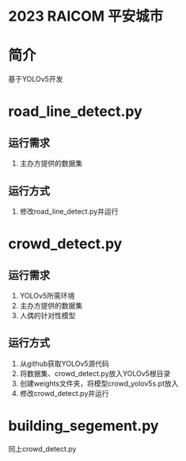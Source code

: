 # 2023 RAICOM 平安城市


# 简介
基于YOLOv5开发

# road_line_detect.py
## 运行需求
1. 主办方提供的数据集
## 运行方式
1. 修改road_line_detect.py并运行

# crowd_detect.py
## 运行需求
1. YOLOv5所需环境
2. 主办方提供的数据集
3. 人偶的针对性模型
## 运行方式
1. 从github获取YOLOv5源代码
2. 将数据集、crowd_detect.py放入YOLOv5根目录
3. 创建weights文件夹，将模型crowd_yolov5s.pt放入
4. 修改crowd_detect.py并运行

# building_segement.py
同上crowd_detect.py
